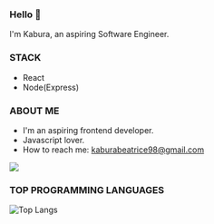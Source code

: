 ### Hello 👋
I'm Kabura, an aspiring Software Engineer.

### STACK
  - React
  - Node(Express)

### ABOUT ME
-  I'm an aspiring frontend developer.
-  Javascript lover.
-  How to reach me: kaburabeatrice98@gmail.com

<img src="https://github-readme-stats.vercel.app/api?username=kaburabeatrice&&show_icons=true&count_private=true&theme=radical"/>

<!--<img src="https://github-readme-streak-stats.herokuapp.com/?user=Gichohi-Simon&theme=radical"/>-->


### TOP PROGRAMMING LANGUAGES

![Top Langs](https://github-readme-stats.vercel.app/api/top-langs/?username=kaburabeatrice&theme=radical&title_color=BE2DE2&text_color=fff)
